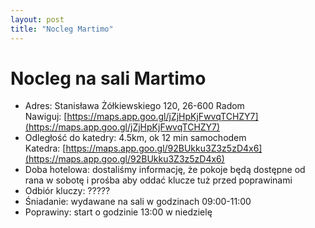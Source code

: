 ```yaml
---
layout: post
title: "Nocleg Martimo"
---
```


# Nocleg na sali Martimo

* Adres: Stanisława Żółkiewskiego 120, 26-600 Radom\
Nawiguj: [https://maps.app.goo.gl/jZjHpKjFwvqTCHZY7](https://maps.app.goo.gl/jZjHpKjFwvqTCHZY7)
* Odległość do katedry: 4.5km, ok 12 min samochodem\
Katedra: [https://maps.app.goo.gl/92BUkku3Z3z5zD4x6](https://maps.app.goo.gl/92BUkku3Z3z5zD4x6)
* Doba hotelowa: dostaliśmy informację, że pokoje będą dostępne od rana w sobotę i prośba aby oddać klucze tuż przed poprawinami
* Odbiór kluczy: ?????
* Śniadanie: wydawane na sali w godzinach 09:00-11:00
* Poprawiny: start o godzinie 13:00 w niedzielę
